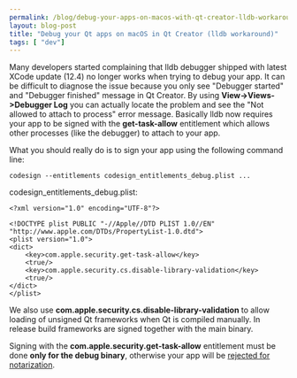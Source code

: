 ```yaml
---
permalink: /blog/debug-your-apps-on-macos-with-qt-creator-lldb-workaround
layout: blog-post
title: "Debug your Qt apps on macOS in Qt Creator (lldb workaround)"
tags: [ "dev"]
---
```


Many developers started complaining that lldb debugger shipped with latest XCode update (12.4) no longer works when trying to debug your app. It can be difficult to diagnose the issue because you only see "Debugger started" and "Debugger finished" message in Qt Creator. By using **View->Views->Debugger Log** you can actually locate the problem and see the "Not allowed to attach to process" error message. Basically lldb now requires your app to be signed with the **get-task-allow** entitlement which allows other processes (like the debugger) to attach to your app.

<!--more-->

What you should really do is to sign your app using the following command line:

`codesign --entitlements codesign_entitlements_debug.plist ...`

codesign_entitlements_debug.plist:

```
<?xml version="1.0" encoding="UTF-8"?>

<!DOCTYPE plist PUBLIC "-//Apple//DTD PLIST 1.0//EN" "http://www.apple.com/DTDs/PropertyList-1.0.dtd">
<plist version="1.0">
<dict>
    <key>com.apple.security.get-task-allow</key>
    <true/>
    <key>com.apple.security.cs.disable-library-validation</key>
    <true/>
</dict>
</plist>
```

We also use **com.apple.security.cs.disable-library-validation** to allow loading of unsigned Qt frameworks when Qt is compiled manually. In release build frameworks are signed together with the main binary.

Signing with the **com.apple.security.get-task-allow** entitlement must be done **only for the debug binary**, otherwise your app will be [rejected for notarization](https://developer.apple.com/documentation/security/notarizing_macos_software_before_distribution/resolving_common_notarization_issues?language=objc).